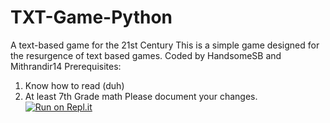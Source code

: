 # TXT-Game-Python
A text-based game for the 21st Century
This is a simple game designed for the resurgence of text based games.
Coded by HandsomeSB and Mithrandir14
Prerequisites:
1. Know how to read (duh)
2. At least 7th Grade math
Please document your changes.
[![Run on Repl.it](https://repl.it/badge/github/Mithrandir14/TXT-Game-Python)](https://repl.it/github/Mithrandir14/TXT-Game-Python)